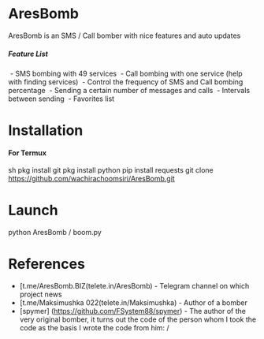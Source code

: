 # AresBomb

AresBomb is an SMS / Call bomber with nice features and auto updates

##### Feature List
 - SMS bombing with 49 services
 - Call bombing with one service (help with finding services)
 - Control the frequency of SMS and Call bombing percentage
 - Sending a certain number of messages and calls
 - Intervals between sending
 - Favorites list

# Installation

#### For Termux
sh
pkg install git
pkg install python
pip install requests
git clone https://github.com/wachirachoomsiri/AresBomb.git

# Launch

python AresBomb / boom.py


# References
* [t.me/AresBomb.BIZ(telete.in/AresBomb) - Telegram channel on which project news
* [t.me/Maksimushka 022(telete.in/Maksimushka) - Author of a bomber
* [spymer] (https://github.com/FSystem88/spymer) - The author of the very original bomber, it turns out the code of the person whom I took the code as the basis I wrote the code from him: /
